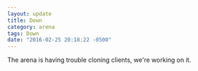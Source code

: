 ```yaml
---
layout: update
title: Down
category: arena
tags: Down
date: "2016-02-25 20:18:22 -0500"
---
```


The arena is having trouble cloning clients, we're working on it.
